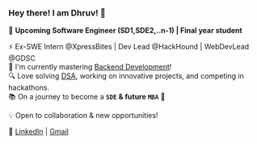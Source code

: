 ### **Hey there! I am Dhruv! 👋**
<!--
**Decoder2003/Decoder2003** is a ✨ _special_ ✨ repository because its `README.md` (this file) appears on your GitHub profile.

Here are some ideas to get you started:

- 🔭 I’m currently working on ...
- 🌱 I’m currently learning ...
- 👯 I’m looking to collaborate on ...
- 🤔 I’m looking for help with ...
- 💬 Ask me about ...
- 📫 How to reach me: ...
- 😄 Pronouns: ...
- ⚡ Fun fact: ...
-->

🚀 **Upcoming Software Engineer (SD1,SDE2,..n-1) | Final year student**  
 
⚡ Ex-SWE Intern @XpressBites | Dev Lead @HackHound | WebDevLead @GDSC  
🌱 I'm currently mastering [Backend Development](https://roadmap.sh/backend)!   
🔍 Love solving [DSA](https://github.com/Decoder2003/data-structures-algorithms), working on innovative projects, and competing in hackathons.  
📚 On a journey to become a **`SDE` & future `MBA`** 🚀  

💡 Open to collaboration & new opportunities!  

🔗 [LinkedIn](https://www.linkedin.com/in/dhruvkalra2003/) | [Gmail](mailto:dhruvkalra1307@gmail.com)


